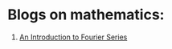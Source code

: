 # Blogs on mathematics:

1. [An Introduction to Fourier Series](mshreyes.github.io/blog/Mathematics/Fourier_Series.md)
